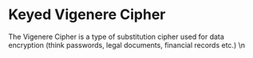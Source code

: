 # Keyed Vigenere Cipher
</body>
The Vigenere Cipher is a type of substitution cipher used for data encryption (think passwords, legal documents, financial records etc.)
\n

